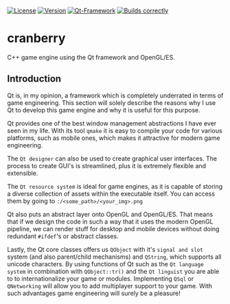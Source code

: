 [![License](https://img.shields.io/badge/license-LGPL%203.0-blue.svg?style=flat)](https://github.com/glClear/QGameBoy/blob/master/LICENSE)
[![Version](https://img.shields.io/badge/version-v1.0.0-blue.svg)](https://github.com/glClear/QGameBoy/releases/latest)
[![Qt-Framework](https://img.shields.io/badge/Qt-5.0+-green.svg)](http://qt.io)
[![Builds correctly](https://img.shields.io/badge/build-passing-green.svg)]()
# cranberry
C++ game engine using the Qt framework and OpenGL/ES.

## Introduction
Qt is, in my opinion, a framework which is completely underrated in terms of game engineering. This section will
solely describe the reasons why I use Qt to develop this game engine and why it is useful for this purpose.

Qt provides one of the best window management abstractions I have ever seen in my life. With its tool `qmake` it
is easy to compile your code for various platforms, such as mobile ones, which makes it attractive for modern game engineering.

The `Qt designer` can also be used to create graphical user interfaces. The process to create GUI's is streamlined, plus it is extremely flexible and extensible.

The `Qt resource system` is ideal for game engines, as it is capable of storing a diverse collection of assets within the executable
itself. You can access them by going to `:/<some_path>/<your_img>.png` 

Qt also puts an abstract layer onto OpenGL and OpenGL/ES. That means that if we design the code in such a way that
it uses the modern OpenGL pipeline, we can render stuff for desktop and mobile devices without doing redundant `#ifdef`'s or abstract
classes.

Lastly, the Qt core classes offers us `QObject` with it's `signal and slot` system (and also parent/child mechanisms) and `QString`,
which supports all unicode characters. By using functions of Qt such as the `Qt language system` in combination with `QObject::tr()`
and the `Qt linguist` you are able to to internationalize your game or modules. Implementing `QSql` or `QNetworking` will allow you to 
add multiplayer support to your game. With such advantages game engineering will surely be a pleasure!
